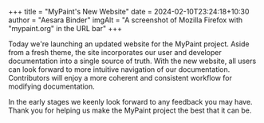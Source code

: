 +++
title = "MyPaint's New Website"
date = 2024-02-10T23:24:18+10:30
author = "Aesara Binder"
imgAlt = "A screenshot of Mozilla Firefox with \"mypaint.org\" in the URL bar"
+++

Today we're launching an updated website for the MyPaint project. Aside from a fresh
theme, the site incorporates our user and developer documentation into a single
source of truth. With the new website, all users can look forward to more intuitive
navigation of our documentation. Contributors will enjoy a more coherent and consistent
workflow for modifying documentation.

In the early stages we keenly look forward to any feedback you may have. Thank you
for helping us make the MyPaint project the best that it can be.
